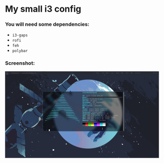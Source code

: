 # My small i3 config

### You will need some dependencies:
* `i3-gaps`
* `rofi`
* `feh`
* `polybar`

### Screenshot:
![Screenshot](./screenshot.png)
